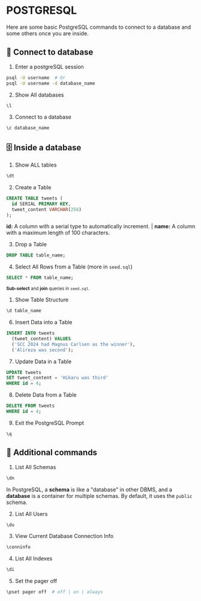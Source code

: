 # POSTGRESQL


Here are some basic PostgreSQL commands to connect to a database and some others once you are inside.

## 📡 Connect to database
1. Enter a postgreSQL session
```sh
psql -U username  # Or
psql -U username -d database_name
```

2. Show All databases
```sh
\l
```

3. Connect to a database
```sh
\c database_name
```

## 🗄️ Inside a database

1. Show ALL tables
```sh
\dt
```
2. Create a Table

```sql
CREATE TABLE tweets (
  id SERIAL PRIMARY KEY,
  tweet_content VARCHAR(256)
);
```

**id:** A column with a serial type to automatically increment. |
**name:** A column with a maximum length of 100 characters.

3. Drop a Table

```sql
DROP TABLE table_name;
```
4. Select All Rows from a Table (more in `seed.sql`)

```sql
SELECT * FROM table_name;
```
<small>**Sub-select** and **join** queries in `seed.sql`.</small>

1. Show Table Structure

```sql
\d table_name
```
6. Insert Data into a Table

```sql
INSERT INTO tweets 
  (tweet_content) VALUES
  ('SCC 2024 had Magnus Carlsen as the winner'),
  ('Alireza was second');
```
7. Update Data in a Table

```sql
UPDATE tweets
SET tweet_content = 'Hikaru was third' 
WHERE id = 4;
```
8. Delete Data from a Table

```sql
DELETE FROM tweets
WHERE id = 4;
```
9. Exit the PostgreSQL Prompt

```sh
\q
```

## 🔧 Additional commands

1. List All Schemas
```sh
\dn
```
In PostgreSQL, a **schema** is like a "database" in other DBMS, and a **database** is a container for multiple schemas. By default, it uses the `public` schema.

2. List All Users
```sh
\du
```

3. View Current Database Connection Info
```sh
\conninfo
```

4. List All Indexes
```sh
\di
```

5. Set the pager off
```sh
\pset pager off  # off | on | always
```